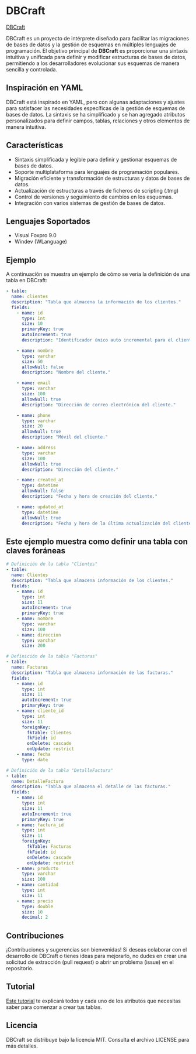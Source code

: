 # DBCraft
[DBCraft](DBCraft.png)

DBCraft es un proyecto de intérprete diseñado para facilitar las migraciones de bases de datos y la gestión de esquemas en múltiples lenguajes de programación. El objetivo principal de **DBCraft** es proporcionar una sintaxis intuitiva y unificada para definir y modificar estructuras de bases de datos, permitiendo a los desarrolladores evolucionar sus esquemas de manera sencilla y controlada.

## Inspiración en YAML

DBCraft está inspirado en YAML, pero con algunas adaptaciones y ajustes para satisfacer las necesidades específicas de la gestión de esquemas de bases de datos. La sintaxis se ha simplificado y se han agregado atributos personalizados para definir campos, tablas, relaciones y otros elementos de manera intuitiva.


## Características

- Sintaxis simplificada y legible para definir y gestionar esquemas de bases de datos.
- Soporte multiplataforma para lenguajes de programación populares.
- Migración eficiente y transformación de estructuras y datos de bases de datos.
- Actualización de estructuras a través de ficheros de scripting (.tmg)
- Control de versiones y seguimiento de cambios en los esquemas.
- Integración con varios sistemas de gestión de bases de datos.


## Lenguajes Soportados

- Visual Foxpro 9.0
- Windev (WLanguage)

## Ejemplo

A continuación se muestra un ejemplo de cómo se vería la definición de una tabla en DBCraft:

```yaml
- table:
  name: clientes
  description: "Tabla que almacena la información de los clientes."
  fields:
    - name: id
      type: int
      size: 10      
      primaryKey: true
      autoIncrement: true
      description: "Identificador único auto incremental para el cliente."

    - name: nombre
      type: varchar
      size: 50
      allowNull: false
      description: "Nombre del cliente."

    - name: email
      type: varchar
      size: 100
      allowNull: true
      description: "Dirección de correo electrónico del cliente."

    - name: phone
      type: varchar
      size: 20
      allowNull: true
      description: "Móvil del cliente."

    - name: address
      type: varchar
      size: 100
      allowNull: true
      description: "Dirección del cliente."

    - name: created_at
      type: datetime
      allowNull: false
      description: "Fecha y hora de creación del cliente."

    - name: updated_at
      type: datetime
      allowNull: true
      description: "Fecha y hora de la última actualización del cliente."
```

## Este ejemplo muestra como definir una tabla con claves foráneas

```yaml
# Definición de la tabla "Clientes"
- table:
  name: Clientes
  description: "Tabla que almacena información de los clientes."
  fields:
    - name: id
      type: int
      size: 11
      autoIncrement: true
      primaryKey: true
    - name: nombre
      type: varchar
      size: 100
    - name: direccion
      type: varchar
      size: 200

# Definición de la tabla "Facturas"
- table:
  name: Facturas
  description: "Tabla que almacena información de las facturas."
  fields:
    - name: id
      type: int
      size: 11
      autoIncrement: true
      primaryKey: true
    - name: cliente_id
      type: int
      size: 11
      foreignKey:
        fkTable: Clientes
        fkField: id
        onDelete: cascade
        onUpdate: restrict
    - name: fecha
      type: date

# Definición de la tabla "DetalleFactura"
- table:
  name: DetalleFactura
  description: "Tabla que almacena el detalle de las facturas."
  fields:
    - name: id
      type: int
      size: 11
      autoIncrement: true
      primaryKey: true
    - name: factura_id
      type: int
      size: 11
      foreignKey:
        fkTable: Facturas
        fkField: id
        onDelete: cascade
        onUpdate: restrict
    - name: producto
      type: varchar
      size: 100
    - name: cantidad
      type: int
      size: 11
    - name: precio
      type: double
      size: 10
      decimal: 2
```

## Contribuciones

¡Contribuciones y sugerencias son bienvenidas! Si deseas colaborar con el desarrollo de DBCraft o tienes ideas para mejorarlo, no dudes en crear una solicitud de extracción (pull request) o abrir un problema (issue) en el repositorio.

## Tutorial

[Este tutorial](tutorial.md) te explicará todos y cada uno de los atributos que necesitas saber para comenzar a crear tus tablas.

## Licencia

DBCraft se distribuye bajo la licencia MIT. Consulta el archivo LICENSE para más detalles.
